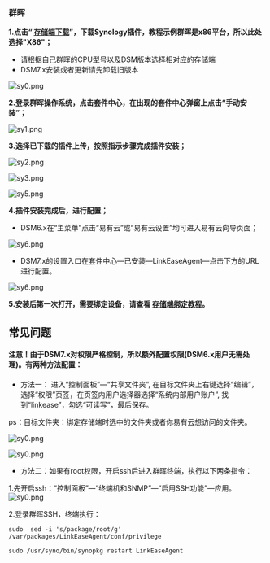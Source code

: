### 群晖

**1.点击“ [存储端下载](https://www.linkease.com/rd/linkease-syonlogy/)”，下载Synology插件，教程示例群晖是x86平台，所以此处选择"X86"；**

<!-- <font color="#ff0000">*请根据自己电脑上的CPU型号选择相对应的存储端</font><br /> -->
* 请根据自己群晖的CPU型号以及DSM版本选择相对应的存储端
* DSM7.x安装或者更新请先卸载旧版本

![sy0.png](./synology/sy0.jpg)

**2.登录群晖操作系统，点击套件中心，在出现的套件中心弹窗上点击“手动安装”；**

![sy1.png](./synology/sy1.png)

**3.选择已下载的插件上传，按照指示步骤完成插件安装；**

![sy2.png](./synology/sy2.png)

![sy3.png](./synology/sy3.png)

![sy5.png](./synology/sy5.png)

**4.插件安装完成后，进行配置；**

* DSM6.x在“主菜单”点击“易有云”或“易有云设置”均可进入易有云向导页面；

![sy6.png](./synology/sy6.png)

* DSM7.x的设置入口在套件中心—已安装—LinkEaseAgent—点击下方的URL进行配置。

![sy6.png](./synology/linkeaseAgent_url.jpg)

**5.安装后第一次打开，需要绑定设备，请查看 [存储端绑定教程](/zh/guide/linkease_app/bind.md)。**

## 常见问题
#### 注意！由于DSM7.x对权限严格控制，所以额外配置权限(DSM6.x用户无需处理)。有两种方法配置：

- 方法一： 进入“控制面板”—“共享文件夹”, 在目标文件夹上右键选择“编辑”，选择“权限”页签，在页签内用户选择器选择“系统内部用户账户”, 找到“linkease”，勾选“可读写”，最后保存。

ps：目标文件夹：绑定存储端时选中的文件夹或者你易有云想访问的文件夹。

![sy0.png](./synology/syno_edit_permissions-1.jpg)

![sy0.png](./synology/syno_edit_permissions-2.jpg)

- 方法二：如果有root权限，开启ssh后进入群晖终端，执行以下两条指令：

1.先开启ssh：“控制面板”—“终端机和SNMP”—“启用SSH功能”—应用。
![sy0.png](./synology/syno_enable_ssh.jpg)

2.登录群晖SSH，终端执行：
```
sudo  sed -i 's/package/root/g' /var/packages/LinkEaseAgent/conf/privilege

sudo /usr/syno/bin/synopkg restart LinkEaseAgent
```
